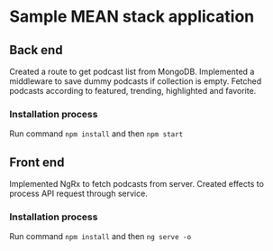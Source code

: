 # Sample MEAN stack application

## Back end

Created a route to get podcast list from MongoDB. Implemented a middleware to save dummy podcasts if collection is empty. Fetched podcasts according to featured, trending, highlighted and favorite.

### Installation process

Run command `npm install` and then `npm start`

## Front end

Implemented NgRx to fetch podcasts from server. Created effects to process API request through service.

### Installation process

Run command `npm install` and then `ng serve -o`
